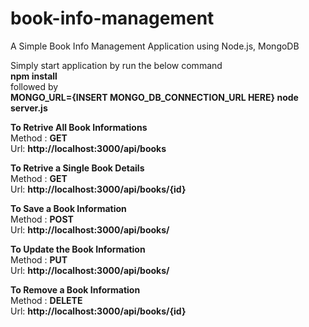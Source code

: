 # book-info-management
A Simple Book Info Management Application using Node.js, MongoDB

Simply start application by run the below command<br>
**npm install**<br>
followed by<br>
**MONGO_URL={INSERT MONGO_DB_CONNECTION_URL HERE}  node server.js**

**To Retrive All Book Informations**<br>
Method : **GET**<br>
Url: **http://localhost:3000/api/books**<br>

**To Retrive a Single Book Details**<br>
Method : **GET**<br>
Url: **http://localhost:3000/api/books/{id}**<br>

**To Save a Book Information**<br>
Method : **POST**<br>
Url: **http://localhost:3000/api/books/**

**To Update the Book Information**<br>
Method : **PUT**<br>
Url: **http://localhost:3000/api/books/**

**To Remove a Book Information**<br>
Method : **DELETE**<br>
Url: **http://localhost:3000/api/books/{id}**<br>
